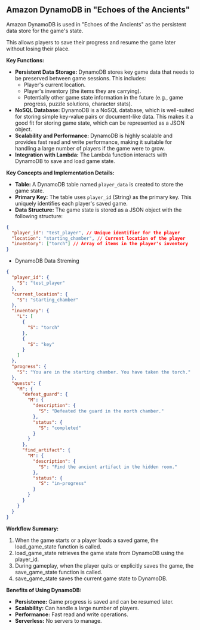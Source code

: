 ## Amazon DynamoDB in "Echoes of the Ancients"

Amazon DynamoDB is used in "Echoes of the Ancients" as the persistent data store for the game's state. <p>This allows players to save their progress and resume the game later without losing their place.


**Key Functions:**

*   **Persistent Data Storage:** DynamoDB stores key game data that needs to be preserved between game sessions. This includes:
    *   Player's current location.
    *   Player's inventory (the items they are carrying).
    *   Potentially other game state information in the future (e.g., game progress, puzzle solutions, character stats).
*   **NoSQL Database:** DynamoDB is a NoSQL database, which is well-suited for storing simple key-value pairs or document-like data. This makes it a good fit for storing game state, which can be represented as a JSON object.
*   **Scalability and Performance:** DynamoDB is highly scalable and provides fast read and write performance, making it suitable for handling a large number of players if the game were to grow.
*   **Integration with Lambda:** The Lambda function interacts with DynamoDB to save and load game state.

**Key Concepts and Implementation Details:**

*   **Table:** A DynamoDB table named `player_data` is created to store the game state.
*   **Primary Key:** The table uses `player_id` (String) as the primary key. This uniquely identifies each player's saved game.
*   **Data Structure:** The game state is stored as a JSON object with the following structure:

```json
{
  "player_id": "test_player", // Unique identifier for the player
  "location": "starting_chamber", // Current location of the player
  "inventory": ["torch"] // Array of items in the player's inventory
}
```
- DynamoDB Data Streming
```json
{
  "player_id": {
    "S": "test_player"
  },
  "current_location": {
    "S": "starting_chamber"
  },
  "inventory": {
    "L": [
      {
        "S": "torch"
      },
      {
        "S": "key"
      }
    ]
  },
  "progress": {
    "S": "You are in the starting chamber. You have taken the torch."
  },
  "quests": {
    "M": {
      "defeat_guard": {
        "M": {
          "description": {
            "S": "Defeated the guard in the north chamber."
          },
          "status": {
            "S": "completed"
          }
        }
      },
      "find_artifact": {
        "M": {
          "description": {
            "S": "Find the ancient artifact in the hidden room."
          },
          "status": {
            "S": "in-progress"
          }
        }
      }
    }
  }
}
```

**Workflow Summary:**
1.    When the game starts or a player loads a saved game, the load_game_state function is called.
2.    load_game_state retrieves the game state from DynamoDB using the player_id.
3.    During gameplay, when the player quits or explicitly saves the game, the save_game_state function is called.
4.    save_game_state saves the current game state to DynamoDB.

**Benefits of Using DynamoDB:**
*    **Persistence:** Game progress is saved and can be resumed later.
*    **Scalability:** Can handle a large number of players.
*    **Performance:** Fast read and write operations.
*    **Serverless:** No servers to manage.